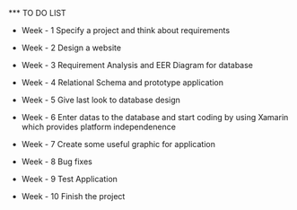 *** TO DO LIST

* Week - 1
Specify a project and think about requirements

* Week - 2
Design a website

* Week - 3
Requirement Analysis and EER Diagram for database

* Week - 4
Relational Schema and prototype application

* Week - 5
Give last look to database design

* Week - 6
Enter datas to the database and start coding by using Xamarin which provides platform independenence 

* Week - 7
Create some useful graphic for application

* Week - 8
Bug fixes

* Week - 9
Test Application

* Week - 10
Finish the project
